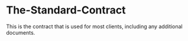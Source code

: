 The-Standard-Contract
=====================

This is the contract that is used for most clients, including any additional documents.
